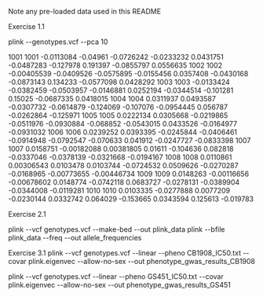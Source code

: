 Note any pre-loaded data used in this README

Exercise 1.1

plink --genotypes.vcf --pca 10


1001 1001 -0.0113084 -0.04961 -0.0726242 -0.0233232 0.0431751 -0.0487283 -0.127978 0.191397 -0.0855797 0.0556635
1002 1002 -0.00405539 -0.0409526 -0.0575895 -0.0155456 0.0357408 -0.0430168 -0.0873143 0.134233 -0.0577098 0.0428292
1003 1003 -0.0133424 -0.0382459 -0.0503957 -0.0146881 0.0252194 -0.0344514 -0.101281 0.15025 -0.0687335 0.0418015
1004 1004 0.0311937 0.0493587 -0.0307732 -0.0614879 -0.124069 -0.107076 -0.0954445 0.056787 -0.0262864 -0.125971
1005 1005 0.0222134 0.0305668 -0.0219865 -0.0511976 -0.0930884 -0.068852 -0.0543015 0.0433526 -0.0164977 -0.0931032
1006 1006 0.0239252 0.0393395 -0.0245844 -0.0406461 -0.0914948 -0.0792547 -0.070633 0.041912 -0.0247727 -0.0833398
1007 1007 0.0158751 -0.00182088 0.00381805 0.01611 -0.104636 0.082818 -0.0337046 -0.0378139 -0.0321668 -0.0194167
1008 1008 0.0110861 0.00306543 0.0103478 0.0103744 -0.0724532 0.0509626 -0.0270287 -0.0168965 -0.00773655 -0.00446734
1009 1009 0.0148263 -0.00116656 -0.00678602 0.0148774 -0.0742118 0.0683727 -0.0278131 -0.0389904 -0.0344008 -0.0119281
1010 1010 0.0103335 -0.0277888 0.0077209 -0.0230144 0.0332742 0.064029 -0.153665 0.0343594 0.125613 -0.019783




Exercise 2.1 

plink --vcf genotypes.vcf --make-bed --out plink_data
plink --bfile plink_data --freq --out allele_frequencies


Exercise 3.1
plink --vcf genotypes.vcf --linear --pheno CB1908_IC50.txt --covar plink.eigenvec --allow-no-sex --out phenotype_gwas_results_CB1908

plink --vcf genotypes.vcf --linear --pheno GS451_IC50.txt --covar plink.eigenvec --allow-no-sex --out phenotype_gwas_results_GS451






